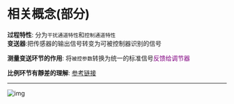 # 相关概念(部分)
**过程特性**: 分为`干扰通道特性`和`控制通道特性`  
**变送器**:把传感器的输出信号转变为可被控制器识别的信号  

**测量变送环节的作用**: 将`被控参数`转换为统一的标准信号<font color=purple>反馈给调节器</font>  

**比例环节有靜差的理解**: [参考链接](https://zhuanlan.zhihu.com/p/371867538)  

---

![img](img/仪表符号.png '图1 仪表符号含义 :size=70%')  

